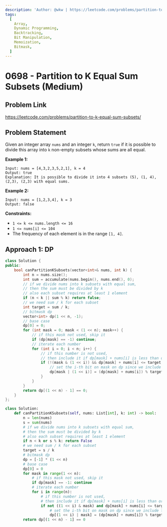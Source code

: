 ```yaml
---
description: 'Author: @wkw | https://leetcode.com/problems/partition-to-k-equal-sum-subsets/'
tags:
  [
    Array,
    Dynamic Programming,
    Backtracking,
    Bit Manipulation,
    Memoization,
    Bitmask,
  ]
---
```


# 0698 - Partition to K Equal Sum Subsets (Medium)

## Problem Link

https://leetcode.com/problems/partition-to-k-equal-sum-subsets/

## Problem Statement

Given an integer array `nums` and an integer `k`, return `true` if it is possible to divide this array into `k` non-empty subsets whose sums are all equal.

**Example 1:**

```
Input: nums = [4,3,2,3,5,2,1], k = 4
Output: true
Explanation: It is possible to divide it into 4 subsets (5), (1, 4), (2,3), (2,3) with equal sums.
```

**Example 2:**

```
Input: nums = [1,2,3,4], k = 3
Output: false
```

**Constraints:**

- `1 <= k <= nums.length <= 16`
- `1 <= nums[i] <= 104`
- The frequency of each element is in the range `[1, 4]`.

## Approach 1: DP

<Tabs>
<TabItem value="cpp" label="C++">
<SolutionAuthor name="@wkw"/>

```cpp
class Solution {
public:
    bool canPartitionKSubsets(vector<int>& nums, int k) {
        int n = nums.size();
        int sum = accumulate(nums.begin(), nums.end(), 0);
        // if we divide nums into k subsets with equal sum,
        // then the sum must be divided by k
        // also each subset requires at least 1 element
        if (n < k || sum % k) return false;
        // we need sum / k for each subset
        int target = sum / k;
        // bitmask dp
        vector<int> dp(1 << n, -1);
        // base case
        dp[0] = 0;
        for (int mask = 0; mask < (1 << n); mask++) {
            // if this mask not used, skip it
            if (dp[mask] == -1) continue;
            // iterate each number
            for (int i = 0; i < n; i++) {
                // if this number is not used,
                // then include it if dp[mask] + nums[i] is less than or equal to target
                if (!(mask & (1 << i)) && dp[mask] + nums[i] <= target) {
                    // set the i-th bit on mask on dp since we include the i-th number
                    dp[mask | (1 << i)] = (dp[mask] + nums[i]) % target;
                }
            }
        }
        return dp[(1 << n) - 1] == 0;
    }
};
```

</TabItem>

<TabItem value="py" label="Python">
<SolutionAuthor name="@wkw"/>

```py
class Solution:
    def canPartitionKSubsets(self, nums: List[int], k: int) -> bool:
        n = len(nums)
        s = sum(nums)
        # if we divide nums into k subsets with equal sum,
        # then the sum must be divided by k
        # also each subset requires at least 1 element
        if n < k or s % k: return False
        # we need sum / k for each subset
        target = s / k
        # bitmask dp
        dp = [-1] * (1 << n)
        # base case
        dp[0] = 0
        for mask in range(1 << n):
            # if this mask not used, skip it
            if dp[mask] == -1: continue
            # iterate each number
            for i in range(n):
                # if this number is not used,
                # then include it if dp[mask] + nums[i] is less than or equal to target
                if not ((1 << i) & mask) and dp[mask] + nums[i] <= target:
                    # set the i-th bit on mask on dp since we include the i-th number
                    dp[(1 << i) | mask] = (dp[mask] + nums[i]) % target
        return dp[(1 << n) - 1] == 0
```

</TabItem>
</Tabs>
